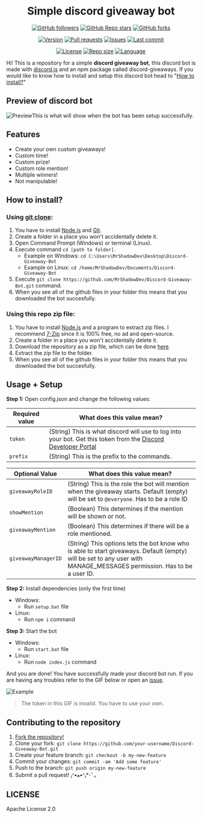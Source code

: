<div align="center">
<h1 align="center">Simple discord giveaway bot</h1> 

[![GitHub followers](https://img.shields.io/github/followers/MrShadowDev)](https://github.com/MrShadowDev) [![GitHub Repo stars](https://img.shields.io/github/stars/MrShadowDev/Discord-Giveaway-Bot)](https://github.com/MrShadowDev/Discord-Giveaway-Bot/stargazers) [![GitHub forks](https://img.shields.io/github/forks/MrShadowDev/Discord-Giveaway-Bot)](https://github.com/MrShadowDev/Discord-Giveaway-Bot/network/members)

[![Version](https://shields.io/github/package-json/v/MrShadowDev/Discord-Giveaway-Bot)](https://github.com/MrShadowDev/Discord-Giveaway-Bot/blob/master/package.json) [![Pull requests](https://img.shields.io/github/issues-pr/MrShadowDev/Discord-Giveaway-Bot)](https://github.com/MrShadowDev/Discord-Giveaway-Bot/pulls) [![Issues](https://img.shields.io/github/issues-raw/MrShadowDev/Discord-Giveaway-Bot)](https://github.com/MrShadowDev/Discord-Giveaway-Bot/issues) [![Last commit](https://img.shields.io/github/last-commit/MrShadowDev/Discord-Giveaway-Bot)](https://github.com/MrShadowDev/Discord-Giveaway-Bot/commits/master)

[![License](https://img.shields.io/github/license/MrShadowDev/Discord-Giveaway-Bot)](https://github.com/MrShadowDev/Discord-Giveaway-Bot/blob/master/LICENSE) [![Repo size](https://img.shields.io/github/repo-size/MrShadowDev/Discord-Giveaway-Bot)](https://github.com/MrShadowDev/Discord-Giveaway-Bot) [![Language](https://img.shields.io/github/languages/top/MrShadowDev/Discord-Giveaway-Bot)](https://github.com/MrShadowDev/Discord-Giveaway-Bot/search?l=JavaScript) 



</div>

Hi! This is a repository for a simple **discord giveaway bot**, this discord bot is made with [discord.js](https://discord.js.org/) and an npm package called discord-giveaways. If you would like to know how to install and setup this discord bot head to "[How to install?](#how-to-install)"

## Preview of discord bot
![Preview](https://i.imgur.com/2FYo4T1.png)This is what will show when the bot has been setup successfully.

## Features
* Create your own custom giveaways!
* Custom time!
* Custom prize!
* Custom role mention!
* Multiple winners!
* Not manipulable!

## How to install?

### Using [git clone](https://git-scm.com/docs/git-clone):
1. You have to install [Node.js](https://nodejs.org/en/download/) and [Git](https://git-scm.com/downloads).
2. Create a folder in a place you won't accidentally delete it.
3. Open Command Prompt (Windows) or terminal (Linux).
4. Execute command `cd [path to folder]`.
	- Example on Windows: `cd C:\Users\MrShadowDev\Desktop\Discord-Giveaway-Bot`
	- Example on Linux: `cd /home/MrShadowDev/Documents/Discord-Giveaway-Bot`
6. Execute `git clone https://github.com/MrShadowDev/Discord-Giveaway-Bot.git` command.
7. When you see all of the github files in your folder this means that you downloaded the bot succesfully.

### Using this repo zip file:
1. You have to install [Node.js](https://nodejs.org/en/download/) and a program to extract zip files. I recommend [7-Zip](https://www.7-zip.org/) since it is 100% free, no ad and open-source.
2. Create a folder in a place you won't accidentally delete it.
3. Download the repository as a zip file, which can be done [here](https://github.com/0rso/Discord-Giveaway-Bot/archive/refs/heads/master.zip).
4. Extract the zip file to the folder.
5. When you see all of the github files in your folder this means that you downloaded the bot succesfully.


## Usage + Setup

**Step 1:** Open config.json and change the following values:

| Required value | What does this value mean? |
| --- | --- |
| `token` | (String) This is what discord will use to log into your bot. Get this token from the [Discord Developer Portal](https://discord.com/developers/applications) |
| `prefix` | (String) This is the prefix to the commands. |

| Optional Value | What does this value mean? |
| --- | --- |
| `giveawayRoleID` | (String) This is the role the bot will mention when the giveaway starts. Default (empty) will be set to `@everyone`. Has to be a role ID |
| `showMention` | (Boolean) This determines if the mention will be shown or not. |
| `giveawayMention` | (Boolean) This determines if there will be a role mentioned. |
| `giveawayManagerID` | (String) This options lets the bot know who is able to start giveaways. Default (empty) will be set to any user with MANAGE_MESSAGES permission. Has to be a user ID. |

**Step 2:** Install dependencies (only the first time)
- Windows:
  - Run `setup.bat` file
- Linux:
  - Run `npm i` command

**Step 3:** Start the bot
- Windows:
  - Run `start.bat` file
- Linux:
  - Run `node index.js` command

And you are done! You have successfully made your discord bot run. If you are having any troubles refer to the GIF below or open an [issue](https://github.com/MrShadowDev/Discord-Giveaway-Bot/issues/new).

![Example](https://user-images.githubusercontent.com/48368615/120048766-de352780-c00f-11eb-882e-b69e45e96c64.gif)
> The token in this GIF is invalid. You have to use your own.

## Contributing to the repository

1. [Fork the repository!](https://github.com/MrShadowDev/Discord-Giveaway-Bot/fork)
2. Clone your fork: `git clone https://github.com/your-username/Discord-Giveaway-Bot.git`
3. Create your feature branch: `git checkout -b my-new-feature`
4. Commit your changes: `git commit -am 'Add some feature'`
5. Push to the branch: `git push origin my-new-feature`
6. Submit a pull request! ₍ᐢ•ﻌ•ᐢ₎*･ﾟ｡



## LICENSE
Apache License 2.0
